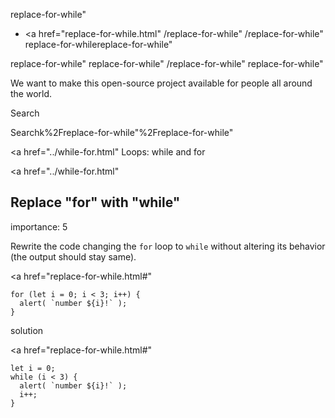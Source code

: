 replace-for-while"

- <a href="replace-for-while.html"
  /replace-for-while"
  /replace-for-while"
  replace-for-whilereplace-for-while"

<!-- -->

replace-for-while"
replace-for-while"
/replace-for-while"
replace-for-while"

We want to make this open-source project available for people all around the world.

Search

Searchk%2Freplace-for-while"%2Freplace-for-while" </a>

<a href="../while-for.html" Loops: while and for</span></a>

<a href="../while-for.html"

## Replace "for" with "while"

<span class="task__importance" title="How important is the task, from 1 to 5">importance: 5</span>

Rewrite the code changing the `for` loop to `while` without altering its behavior (the output should stay same).

<a href="replace-for-while.html#"
<a href="replace-for-while.html#" class="toolbar__button toolbar__button_edit" title="open in sandbox"></a>

    for (let i = 0; i < 3; i++) {
      alert( `number ${i}!` );
    }

solution

<a href="replace-for-while.html#"
<a href="replace-for-while.html#" class="toolbar__button toolbar__button_edit" title="open in sandbox"></a>

    let i = 0;
    while (i < 3) {
      alert( `number ${i}!` );
      i++;
    }
